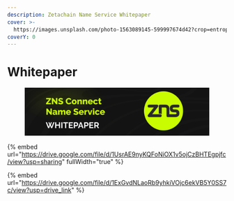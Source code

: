 ```yaml
---
description: Zetachain Name Service Whitepaper
cover: >-
  https://images.unsplash.com/photo-1563089145-599997674d42?crop=entropy&cs=srgb&fm=jpg&ixid=M3wxOTcwMjR8MHwxfHNlYXJjaHw2fHxuZW9ufGVufDB8fHx8MTY4NjU2NDYxOXww&ixlib=rb-4.0.3&q=85
coverY: 0
---
```


# Whitepaper

<figure><img src=".gitbook/assets/Poster Twitter 24 (1).jpg" alt=""><figcaption></figcaption></figure>

{% embed url="https://drive.google.com/file/d/1UsrAE9nyKQFoNiOX1v5ojCzBHTEgpjfc/view?usp=sharing" fullWidth="true" %}

{% embed url="https://drive.google.com/file/d/1ExGvdNLaoRb9yhkiVOjc6ekVB5Y0SS7c/view?usp=drive_link" %}
